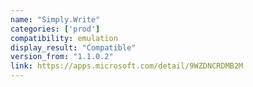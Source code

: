 ```yaml
---
name: "Simply.Write"
categories: ['prod']
compatibility: emulation
display_result: "Compatible"
version_from: "1.1.0.2"
link: https://apps.microsoft.com/detail/9WZDNCRDMB2M
---
```

